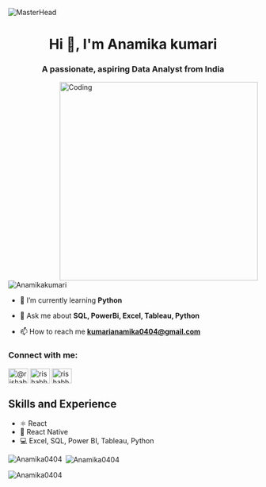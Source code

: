 ![MasterHead](https://nodusanalytics.com/wp-content/uploads/2021/03/bi-dashboard-for-website.gif)
<h1 align="center">Hi 👋, I'm Anamika kumari</h1>
<h3 align="center">A passionate, aspiring Data Analyst from India</h3>
<img align="right" alt="Coding" width="400" src="https://images.squarespace-cdn.com/content/v1/5769fc401b631bab1addb2ab/1541580611624-TE64QGKRJG8SWAIUS7NS/coding-freak.gif">

<p align="left"> <img src="https://komarev.com/ghpvc/?username=Anamikakumari&label=Profile%20views&color=0e75b6&style=flat" alt="Anamikakumari" /> </p>


- 🌱 I’m currently learning **Python**

- 💬 Ask me about **SQL, PowerBi, Excel, Tableau, Python**

- 📫 How to reach me **kumarianamika0404@gmail.com**

<h3 align="left">Connect with me:</h3>
<p align="left">
<a href="https://twitter.com/Anamikakum37721" target="blank"><img align="center" src="https://raw.githubusercontent.com/rahuldkjain/github-profile-readme-generator/master/src/images/icons/Social/twitter.svg" alt="@rishabhmahajan_" height="30" width="40" /></a>
<a href="https://www.linkedin.com/in/anamika-kumari-68a220253/" target="blank"><img align="center" src="https://raw.githubusercontent.com/rahuldkjain/github-profile-readme-generator/master/src/images/icons/Social/linked-in-alt.svg" alt="rishabh-mahajan-086050189" height="30" width="40" /></a>
<a href="https://www.hackerrank.com/kumarianamika041" target="blank"><img align="center" src="https://raw.githubusercontent.com/rahuldkjain/github-profile-readme-generator/master/src/images/icons/Social/hackerrank.svg" alt="rishabhmahajan01" height="30" width="40" /></a>
</p>

## Skills and Experience
*  ⚛ React
*  📱 React Native
*  💻 Excel, SQL, Power BI, Tableau, Python

<p><img align="left" src="https://github-readme-stats.vercel.app/api/top-langs?username=Anamika0404&show_icons=true&locale=en&layout=compact" alt="Anamika0404" /></p>

<p>&nbsp;<img align="center" src="https://github-readme-stats.vercel.app/api?username=Anamika0404&show_icons=true&locale=en" alt="Anamika0404" /></p>

<p><img align="center" src="https://github-readme-streak-stats.herokuapp.com/?user=Anamika0404&" alt="Anamika0404" /></p>
